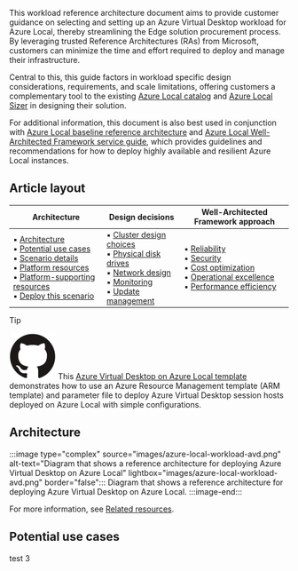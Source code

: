 This workload reference architecture document aims to provide customer guidance on selecting and setting up an Azure Virtual Desktop workload for Azure Local, thereby streamlining the Edge solution procurement process. By leveraging trusted Reference Architectures (RAs) from Microsoft, customers can minimize the time and effort required to deploy and manage their infrastructure.

Central to this, this guide factors in workload specific design considerations, requirements, and scale limitations, offering customers a complementary tool to the existing [Azure Local catalog](https://aka.ms/hci-catalog#catalog) and [Azure Local Sizer](https://aka.ms/hci-catalog#sizer) in designing their solution.

For additional information, this document is also best used in conjunction with [Azure Local baseline reference architecture](azure-stack-hci-baseline.yml) and [Azure Local Well-Architected Framework service guide](/azure/well-architected/service-guides/azure-stack-hci), which provides guidelines and recommendations for how to deploy highly available and resilient Azure Local instances.

## Article layout

| Architecture | Design decisions | Well-Architected Framework approach|
|---|---|---|
|&#9642; [Architecture](#architecture) <br>&#9642; [Potential use cases](#potential-use-cases) <br>&#9642; [Scenario details](#scenario-details) <br>&#9642; [Platform resources](#platform-resources) <br>&#9642; [Platform-supporting resources](#platform-supporting-resources) <br>&#9642; [Deploy this scenario](#deploy-this-scenario) <br>|&#9642; [Cluster design choices](#cluster-design-choices)<br> &#9642; [Physical disk drives](#physical-disk-drives) <br> &#9642; [Network design](#network-design) <br> &#9642; [Monitoring](#monitoring) <br> &#9642; [Update management](#update-management)|&#9642; [Reliability](#reliability) <br> &#9642; [Security](#security) <br> &#9642; [Cost optimization](#cost-optimization) <br> &#9642; [Operational excellence](#operational-excellence) <br> &#9642; [Performance efficiency](#performance-efficiency)|

> [!TIP]
> ![GitHub logo](../_images/github.svg) This [Azure Virtual Desktop on Azure Local template](https://github.com/Azure/RDS-Templates/blob/master/ARM-wvd-templates/HCI/QuickDeploy/CreateHciHostpoolQuickDeployTemplate.json) demonstrates how to use an Azure Resource Management template (ARM template) and parameter file to deploy Azure Virtual Desktop session hosts deployed on Azure Local with simple configurations.

## Architecture

:::image type="complex" source="images/azure-local-workload-avd.png" alt-text="Diagram that shows a reference architecture for deploying Azure Virtual Desktop on Azure Local" lightbox="images/azure-local-workload-avd.png" border="false":::
    Diagram that shows a reference architecture for deploying Azure Virtual Desktop on Azure Local.
:::image-end:::

For more information, see [Related resources](#related-resources).

## Potential use cases
test 3
